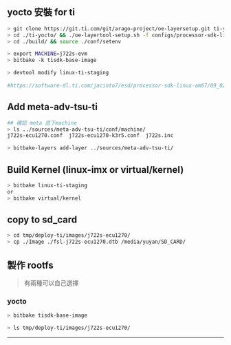 
## yocto 安裝 for ti

```sh
> git clone https://git.ti.com/git/arago-project/oe-layersetup.git ti-yocto
> cd ./ti-yocto/ && ./oe-layertool-setup.sh -f configs/processor-sdk-linux/processor-sdk-linux-10_01_08_01.txt
> cd ./build/ && source ./conf/setenv

> export MACHINE=j722s-evm
> bitbake -k tisdk-base-image

> devtool modify linux-ti-staging
 
#https://software-dl.ti.com/jacinto7/esd/processor-sdk-linux-am67/09_02_00_04/exports/docs/linux/Overview_Building_the_SDK.html
```

## Add meta-adv-tsu-ti

```sh
## 確認 meta 底下machine
> ls ../sources/meta-adv-tsu-ti/conf/machine/
j722s-ecu1270.conf  j722s-ecu1270-k3r5.conf  j722s.inc

> bitbake-layers add-layer ../sources/meta-adv-tsu-ti/
```

## Build Kernel (linux-imx or virtual/kernel)

```sh
> bitbake linux-ti-staging
or
> bitbake virtual/kernel

```

## copy to sd_card

```sh
> cd tmp/deploy-ti/images/j722s-ecu1270/
> cp ./Image ./fsl-j722s-ecu1270.dtb /media/yuyan/SD_CARD/
```

## 製作 rootfs

> 有兩種可以自己選擇

### yocto

```sh
> bitbake tisdk-base-image

> ls tmp/deploy-ti/images/j722s-ecu1270/

```

---

